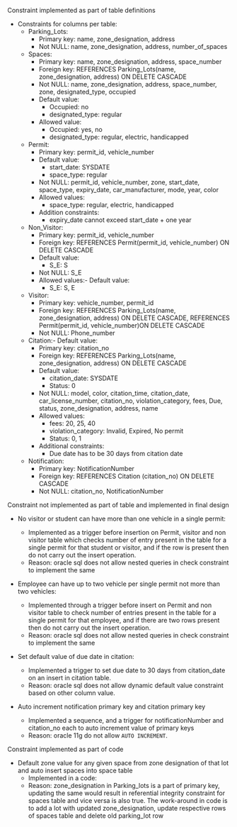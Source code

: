 Constraint implemented as part of table definitions
- Constraints for columns per table:
  - Parking_Lots:
    - Primary key: name, zone_designation, address
    - Not NULL: name, zone_designation, address, number_of_spaces
  - Spaces:
    - Primary key: name, zone_designation, address, space_number
    - Foreign key: REFERENCES Parking_Lots(name, zone_designation, address) ON DELETE CASCADE
    - Not NULL: name, zone_designation, address, space_number, zone, designated_type, occupied
    - Default value:
      - Occupied: no
      - designated_type: regular
    - Allowed value:
      - Occupied: yes, no
      - designated_type: regular, electric, handicapped
  - Permit:
    - Primary key: permit_id, vehicle_number
    - Default value:
      - start_date: SYSDATE
      - space_type: regular
    - Not NULL: permit_id, vehicle_number, zone, start_date, space_type, expiry_date, car_manufacturer, mode, year, color
    - Allowed values:
      - space_type: regular, electric, handicapped
    - Addition constraints:
      - expiry_date cannot exceed start_date + one year
  - Non_Visitor:
    - Primary key: permit_id, vehicle_number
    - Foreign key: REFERENCES Permit(permit_id, vehicle_number) ON DELETE CASCADE
    - Default value: 
      - S_E: S
    - Not NULL: S_E
    - Allowed values:- Default value:
      - S_E: S, E
  - Visitor:
    - Primary key: vehicle_number, permit_id
    - Foreign key: REFERENCES Parking_Lots(name, zone_designation, address) ON DELETE CASCADE, REFERENCES Permit(permit_id, vehicle_number)ON DELETE CASCADE
    - Not NULL: Phone_number
  - Citation:- Default value:
    - Primary key: citation_no
    - Foreign key: REFERENCES Parking_Lots(name, zone_designation, address) ON DELETE CASCADE
    - Default value:
      - citation_date: SYSDATE
      - Status: 0
    - Not NULL: model, color, citation_time, citation_date, car_license_number, citation_no, violation_category, fees, Due, status, zone_designation, address, name
    - Allowed values: 
      - fees: 20, 25, 40
      - violation_category: Invalid, Expired, No permit
      - Status: 0, 1
    - Additional constraints:
      - Due date has to be 30 days from citation date
  - Notification:
    - Primary key: NotificationNumber
    - Foreign key: REFERENCES Citation (citation_no) ON DELETE CASCADE
    - Not NULL: citation_no, NotificationNumber
  

Constraint not implemented as part of table and implemented in final design
- No visitor or student can have more than one vehicle in a single permit: 
  - Implemented as a trigger before insertion on Permit, visitor and non visitor table which checks number of entry present in the table for a single permit for that student or visitor, and if the row is present then do not carry out the insert operation.
  - Reason: oracle sql does not allow nested queries in check constraint to implement the same
  
- Employee can have up to two vehicle per single permit not more than two vehicles: 
  - Implemented through a trigger before insert on Permit and non visitor table to check number of entries present in the table for a single permit for that employee, and if there are two rows present then do not carry out the insert operation.
  - Reason: oracle sql does not allow nested queries in check constraint to implement the same 
  
- Set default value of due date in citation:
  - Implemented a trigger to set due date to 30 days from citation_date on an insert in citation table.
  - Reason: oracle sql does not allow dynamic default value constraint based on other column value.
 
- Auto increment notification primary key and citation primary key
  - Implemented a sequence, and a trigger for notificationNumber and citation_no each to auto increment value of primary keys
  - Reason: oracle 11g do not allow `AUTO INCREMENT`.

Constraint implemented as part of code
- Default zone value for any given space from zone designation of that lot and auto insert spaces into space table
  - Implemented in a code:
  - Reason: zone_designation in Parking_lots is a part of primary key, updating the same would result in referential integrity constraint for spaces table and vice versa is also true. The work-around in code is to add a lot with updated zone_designation, update respective rows of spaces table and delete old parking_lot row

